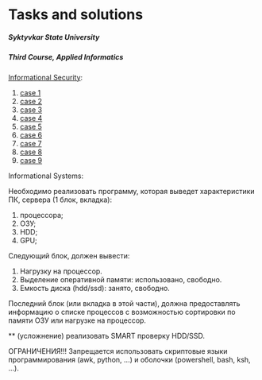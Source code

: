 # Tasks and solutions
##### Syktyvkar State University
##### Third Course, Applied Informatics

[Informational Security](https://sites.google.com/view/nvac/):

1. [case 1](https://sites.google.com/view/nvac/%D0%BA%D0%B5%D0%B9%D1%81-1-%D0%BD%D0%B0%D1%81%D1%82%D1%80%D0%BE%D0%B9%D0%BA%D0%B0-%D0%BB%D0%B0%D0%B1%D0%BE%D1%80%D0%B0%D1%82%D0%BE%D1%80%D0%BD%D0%BE%D0%B3%D0%BE-%D1%81%D1%82%D0%B5%D0%BD%D0%B4%D0%B0?authuser=0#h.p_Fu2xhVChl2Ms)
2. [case 2](https://docs.google.com/document/d/1PVKkJd0gldp7CRff3rDg0MaDEmoEeSMlUqNmasTJ3Jo/edit)
3. [case 3](https://docs.google.com/document/d/1I5zMt4fKTuaGtgAz9zjvg0td-lAZF1h81e-KeCk_80c/edit)
4. [case 4](https://docs.google.com/document/d/18p4wD1vUNSS2ilnluktfekNHlfQ5EeJiViJ6jekOsRc/edit)
5. [case 5](https://docs.google.com/document/d/14UdoJsxv5_3A2ACdA-CNSNrUrnave3_WZ-ztzdG6EwU/edit)
6. [case 6](https://docs.google.com/document/d/1FPp37cuFmPKRr1XBVZbAWF-PkHRO095YpRi2P5qQlOg/edit)
7. [case 7](https://docs.google.com/document/d/15OKEj3LA9DXqpEfMqRx1GCrzyZwlm6Mtlr5rCuRnqKk/edit)
8. [case 8](https://docs.google.com/document/d/1HxVxZp7pjk4sN4zbSPfVNjtz3HLjZ6SJZgyOOZwoDTo/edit)
9. [case 9](https://docs.google.com/document/d/1E87rgQnpgBCco5VdRjI-D2FlrOOC_ecHGkmBrWCsofY/edit)

Informational Systems:

Необходимо реализовать программу, которая выведет характеристики ПК, сервера (1 блок, вкладка):
1) процессора;
2) ОЗУ;
3) HDD;
4) GPU;

Следующий блок, должен вывести:
1) Нагрузку на процессор.
2) Выделение оперативной памяти: использовано, свободно.
3) Емкость диска (hdd/ssd): занято, свободно.

Последний блок (или вкладка в этой части), должна предоставлять информацию о списке процессов с возможностью сортировки по памяти ОЗУ или нагрузке на процессор.

** (усложнение) реализовать SMART проверку HDD/SSD.

ОГРАНИЧЕНИЯ!!!
Запрещается использовать скриптовые языки программирования (awk, python, ...) и оболочки (powershell, bash, ksh, ...).
